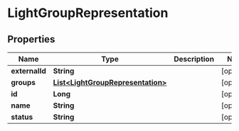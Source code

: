 
# LightGroupRepresentation

## Properties
Name | Type | Description | Notes
------------ | ------------- | ------------- | -------------
**externalId** | **String** |  |  [optional]
**groups** | [**List&lt;LightGroupRepresentation&gt;**](LightGroupRepresentation.md) |  |  [optional]
**id** | **Long** |  |  [optional]
**name** | **String** |  |  [optional]
**status** | **String** |  |  [optional]



